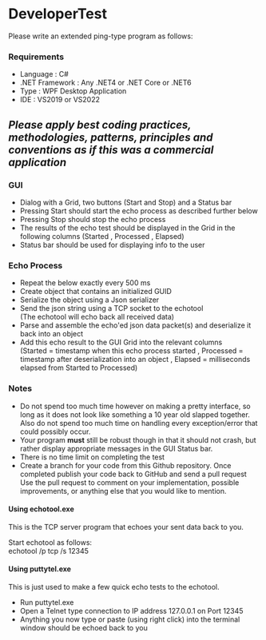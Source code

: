 # DeveloperTest

Please write an extended ping-type program as follows:

### Requirements

 - Language : C#
 - .NET Framework : Any .NET4 or .NET Core or .NET6
 - Type : WPF Desktop Application
 - IDE : VS2019 or VS2022

***Please apply best coding practices, methodologies, patterns, principles and conventions as if this was a commercial application***
---

### GUI

 - Dialog with a Grid, two buttons (Start and Stop) and a Status bar
 - Pressing Start should start the echo process as described further below
 - Pressing Stop should stop the echo process
 - The results of the echo test should be displayed in the Grid in the following columns (Started , Processed , Elapsed)
 - Status bar should be used for displaying info to the user

### Echo Process

 - Repeat the below exactly every 500 ms
 - Create object that contains an initialized GUID
 - Serialize the object using a Json serializer
 - Send the json string using a TCP socket to the echotool
 <br>(The echotool will echo back all received data)
 - Parse and assemble the echo'ed json data packet(s) and deserialize it back into an object
 - Add this echo result to the GUI Grid into the relevant columns 
 <br>(Started = timestamp when this echo process started , Processed = timestamp after deserialization into an object , Elapsed = milliseconds elapsed from Started to Processed)

### Notes

 - Do not spend too much time however on making a pretty interface, so long as it does not look like something a 10 year old slapped together.
 Also do not spend too much time on handling every exception/error that could possibly occur.
 - Your program **must** still be robust though in that it should not crash, but rather display appropriate messages in the GUI Status bar.
 - There is no time limit on completing the test
 - Create a branch for your code from this Github repository. Once completed publish your code back to GitHub and send a pull request
 <br>Use the pull request to comment on your implementation, possible improvements, or anything else that you would like to mention.

#### Using echotool.exe

This is the TCP server program that echoes your sent data back to you.

Start echotool as follows:<br>
echotool /p tcp /s 12345

#### Using puttytel.exe

This is just used to make a few quick echo tests to the echotool.
 - Run puttytel.exe
 - Open a Telnet type connection to IP address 127.0.0.1 on Port 12345
 - Anything you now type or paste (using right click) into the terminal window should be echoed back to you

